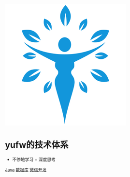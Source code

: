 <!-- 封面内容 -->

![logo](_media/icon.svg)

<!-- 背景图片 -->
<!-- ![](_media/bg.png) -->

<!-- 背景色 -->
<!-- ![color](#f0f0f0) -->

# yufw的技术体系

- 不停地学习 + 深度思考

[Java](./java/home.md)
[数据库](./database/home.md)
[微信开发](./wechat/home.md)
